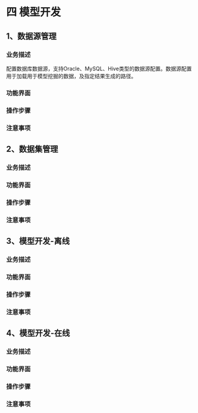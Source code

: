# 四   模型开发

## 1、数据源管理

### 业务描述

配置数据库数据源，支持Oracle、MySQL、Hive类型的数据源配置。数据源配置用于加载用于模型挖掘的数据，及指定结果生成的路径。

### 功能界面



### 操作步骤

### 注意事项

## 2、数据集管理

### 业务描述

### 功能界面

### 操作步骤

### 注意事项

## 3、模型开发-离线

### 业务描述

### 功能界面

### 操作步骤

### 注意事项

## 4、模型开发-在线

### 业务描述

### 功能界面

### 操作步骤

### 注意事项

### 



